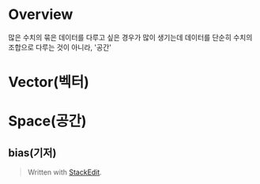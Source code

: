 # Overview

많은 수치의 묶은 데이터를 다루고 싶은 경우가 많이 생기는데 데이터를 단순히 수치의 조합으로 다루는 것이 아니라, '공간'

# Vector(벡터)


# Space(공간)

## bias(기저)







> Written with [StackEdit](https://stackedit.io/).
<!--stackedit_data:
eyJoaXN0b3J5IjpbMTY2MjYwMjI1Ml19
-->